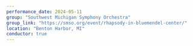 ```yaml
---
performance_date: 2024-05-11
group: "Southwest Michigan Symphony Orchestra"
group_link: "https://smso.org/event/rhapsody-in-bluemendel-center/"
location: "Benton Harbor, MI"
conductor: true
---
```

